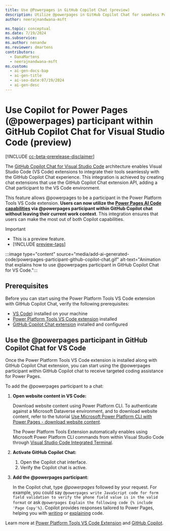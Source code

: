 ```yaml
---
title: Use @Powerpages in GitHub Copilot Chat (preview)
description: Utilize @powerpages in GitHub Copilot Chat for seamless Power Pages coding assistance within Visual Studio Code. Enhance productivity without switching context.
author: neerajnandwana-msft

ms.topic: conceptual
ms.date: 7/19/2024
ms.subservice:
ms.author: nenandw
ms.reviewer: dmartens
contributors:
  - DanaMartens
  - neerajnandwana-msft
ms.custom:
  - ai-gen-docs-bap
  - ai-gen-title
  - ai-seo-date:07/19/2024
  - ai-gen-desc
---
```


# Use Copilot for Power Pages (@powerpages) participant within GitHub Copilot Chat for Visual Studio Code (preview)

[!INCLUDE [cc-beta-prerelease-disclaimer](../includes/cc-beta-prerelease-disclaimer.md)]

The [GitHub Copilot Chat for Visual Studio Code](https://marketplace.visualstudio.com/items?itemName=GitHub.copilot-chat) architecture enables Visual Studio Code (VS Code) extensions to integrate their tools seamlessly with the GitHub Copilot Chat experience. This integration is achieved by creating chat extensions that use the GitHub Copilot Chat extension API, adding a Chat participant to the VS Code environment.

This feature allows @powerpages to be a participant in the Power Platform Tools VS Code extension. **Users can now utilize the [Power Pages AI Code capabilities](add-code-copilot.md) via @powerpages participant within GitHub Copilot chat without leaving their current work context**. This integration ensures that users can make the most out of both Copilot capabilities.

> [!IMPORTANT]
> - This is a preview feature.
> - [!INCLUDE [preview-tags](../includes/cc-preview-features-definition.md)]

:::image type="content" source="media/add-ai-generated-code/powerpages-participant-github-copilot-chat.gif" alt-text="Animation that explains how to use @powerpages participant in GitHub Copilot Chat for VS Code.":::

## Prerequisites

Before you can start using the Power Platform Tools VS Code extension with GitHub Copilot Chat, verify the following prerequisites:

- [VS Code](https://code.visualstudio.com)) installed on your machine
- [Power Platform Tools VS Code extension](https://marketplace.visualstudio.com/items?itemName=microsoft-IsvExpTools.powerplatform-vscode) installed
- [GitHub Copilot Chat extension](https://marketplace.visualstudio.com/items?itemName=GitHub.copilot-chat) installed and configured

## Use the @powerpages participant in GitHub Copilot Chat for VS Code

Once the Power Platform Tools VS Code extension is installed along with GitHub Copilot Chat extension, you can start using the @powerpages participant within GitHub Copilot chat to receive targeted coding assistance for Power Pages.

To add the @powerpages participant to a chat:

1. **Open website content in VS Code:**

    Download website content using Power Platform CLI. To authenticate against a Microsoft Dataverse environment, and to download website content, refer to the tutorial [Use Microsoft Power Platform CLI with Power Pages - download website content](power-platform-cli-tutorial.md#step-3-download-website-content).

    The Power Platform Tools Extension automatically enables using Microsoft Power Platform CLI commands from within Visual Studio Code through [Visual Studio Code Integrated Terminal](https://code.visualstudio.com/docs/editor/integrated-terminal).

1. **Activate GitHub Copilot Chat:**

    1. Open the Copilot chat interface.
    1. Verify the Copilot chat is active.

1. **Add the @powerpages participant:**

    In the Copilot chat, type *@powerpages* followed by your request. For example, you could say `@powerpages write JavaScript code for form field validation to verify the phone field value is in the valid format` or ask `@powerpages Explain the following code {% include 'Page Copy'%}`. Copilot provides responses tailored to Power Pages, helping you with [writing](add-code-copilot.md#use-copilot-to-generate-code) or [explaining](add-code-copilot.md#use-explain-to-understand-code) code.

Learn more at [Power Platform Tools VS Code Extension](https://marketplace.visualstudio.com/items?itemName=microsoft-IsvExpTools.powerplatform-vscode) and [GitHub Copilot](https://aka.ms/github-copilot).
